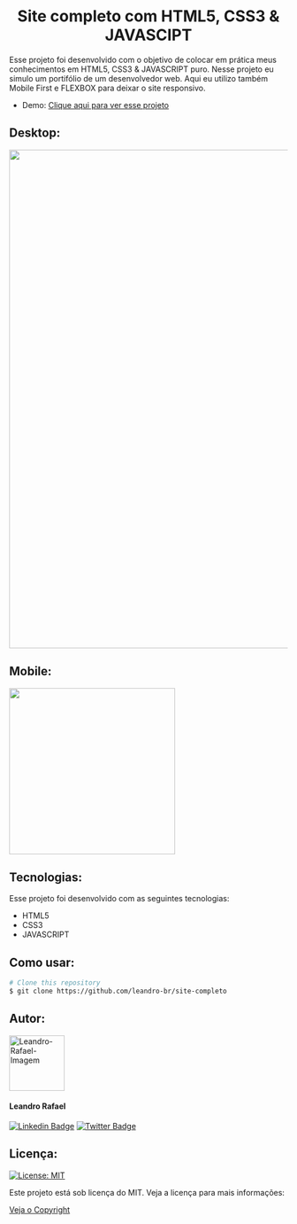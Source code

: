 <div align ="center">

# Site completo com HTML5, CSS3 & JAVASCIPT

</div>

Esse projeto foi desenvolvido com o objetivo de colocar em prática meus conhecimentos em HTML5, CSS3 & JAVASCRIPT puro. Nesse projeto eu simulo um portifólio de um desenvolvedor web. Aqui eu utilizo também Mobile First e FLEXBOX para deixar o site responsivo.

- Demo: [Clique aqui para ver esse projeto](https://leandro-br.github.io/site-completo/)

## Desktop:
<div align="center">
    <img src="assets/media/prints/desktop.png" width="900px">
</div>

## Mobile:
<div align="left">
    <img src="assets/media/prints/mobile.png" width="300px">
</div>

## Tecnologias:
Esse projeto foi desenvolvido com as seguintes tecnologias:

- HTML5
- CSS3
- JAVASCRIPT

## Como usar:

```bash
# Clone this repository
$ git clone https://github.com/leandro-br/site-completo
```

## Autor: 
<img  border-radius="50px" src="https://avatars.githubusercontent.com/u/68888493?s=460&u=e5b834dbaa421d2b2c0a4ccdbf48abce22e81a66&v=4" width="100px" alt="Leandro-Rafael-Imagem"/> 

#### Leandro Rafael

[![Linkedin Badge](https://img.shields.io/badge/-LinkedIn-2867B2?style=flat-square&logo=Linkedin&logoColor=white&link=https://www.linkedin.com/in/leandrorafael-dev/)](https://www.linkedin.com/in/leandrorafael-dev/) [![Twitter Badge](https://img.shields.io/badge/-Twitter-1DA1F2?style=flat-square&Color=1DA1F2&logo=twitter&logoColor=white&link=https://twitter.com/leandrorafaelBR)](https://twitter.com/leandrorafaelBR) 

## Licença:
[![License: MIT](https://img.shields.io/badge/License-MIT-yellow.svg)](https://opensource.org/licenses/MIT)

Este projeto está sob licença do MIT. Veja a licença para mais informações:

[Veja o Copyright](https://github.com/leandro-br/site-completo/blob/master/LICENSE)
